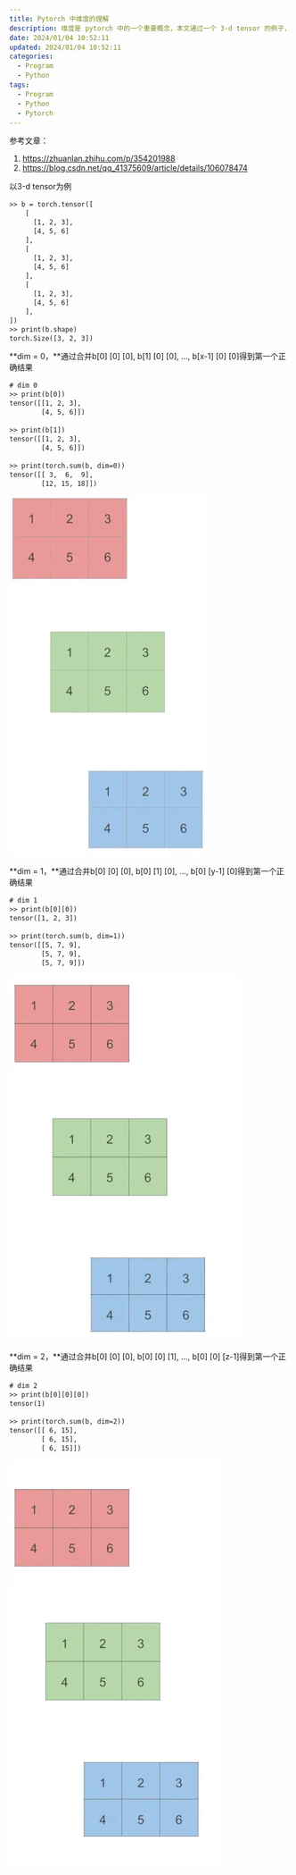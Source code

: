 ```yaml
---
title: Pytorch 中维度的理解
description: 维度是 pytorch 中的一个重要概念，本文通过一个 3-d tensor 的例子，详细解释了 dim=0, dim=1, dim=2 的含义。
date: 2024/01/04 10:52:11
updated: 2024/01/04 10:52:11
categories:
  - Program
  - Python
tags:
  - Program
  - Python
  - Pytorch
---
```


参考文章：

1.   https://zhuanlan.zhihu.com/p/354201988
2.   https://blog.csdn.net/qq_41375609/article/details/106078474

以3-d tensor为例

```text
>> b = torch.tensor([
    [
      [1, 2, 3],
      [4, 5, 6]
    ],
    [
      [1, 2, 3],
      [4, 5, 6]
    ],
    [
      [1, 2, 3],
      [4, 5, 6]
    ],
])
>> print(b.shape)
torch.Size([3, 2, 3])
```

**dim = 0，**通过合并b[0] [0] [0], b[1] [0] [0], ..., b[x-1] [0] [0]得到第一个正确结果

```text
# dim 0
>> print(b[0])
tensor([[1, 2, 3],
        [4, 5, 6]])

>> print(b[1])
tensor([[1, 2, 3],
        [4, 5, 6]])

>> print(torch.sum(b, dim=0))
tensor([[ 3,  6,  9],
        [12, 15, 18]])
```

![动图](https://raw.githubusercontent.com/Jxpro/PicBed/master/md/2024/01-04-105747.webp)

**dim = 1，**通过合并b[0] [0] [0], b[0] [1] [0], ..., b[0] [y-1] [0]得到第一个正确结果

```text
# dim 1
>> print(b[0][0])
tensor([1, 2, 3])

>> print(torch.sum(b, dim=1))
tensor([[5, 7, 9],
        [5, 7, 9],
        [5, 7, 9]])
```

![动图](https://raw.githubusercontent.com/Jxpro/PicBed/master/md/2024/01-04-105800.webp)

**dim = 2，**通过合并b[0] [0] [0], b[0] [0] [1], ..., b[0] [0] [z-1]得到第一个正确结果

```text
# dim 2
>> print(b[0][0][0])
tensor(1)

>> print(torch.sum(b, dim=2))
tensor([[ 6, 15],
        [ 6, 15],
        [ 6, 15]])
```

![动图](https://raw.githubusercontent.com/Jxpro/PicBed/master/md/2024/01-04-105810.webp)
